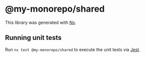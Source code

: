 # @my-monorepo/shared

This library was generated with [Nx](https://nx.dev).

## Running unit tests

Run `nx test @my-monorepo/shared` to execute the unit tests via [Jest](https://jestjs.io).
